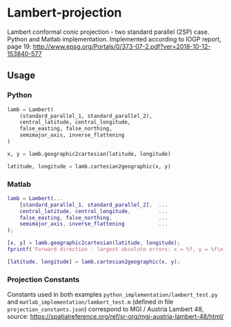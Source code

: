 # Lambert-projection
Lambert conformal conic projection - two standard parallel (2SP) case. Python and Matlab implementation. Implemented according to IOGP report, page 19: http://www.epsg.org/Portals/0/373-07-2.pdf?ver=2018-10-12-153840-577

## Usage
### Python
```python
lamb = Lambert(
    (standard_parallel_1, standard_parallel_2),
    central_latitude, central_longitude,
    false_easting, false_northing,
    semimajor_axis, inverse_flattening
)

x, y = lamb.geographic2cartesian(latitude, longitude)

latitude, longitude = lamb.cartesian2geographic(x, y)
```
### Matlab
```matlab
lamb = Lambert(...
    [standard_parallel_1, standard_parallel_2],  ...
    central_latitude, central_longitude,         ...
    false_easting, false_northing,               ...
    semimajor_axis, inverse_flattening           ...
);

[x, y] = lamb.geographic2cartesian(latitude, longitude);
fprintf('Forward direction - largest absolute errors: x = %f, y = %f\n', max(abs(x_test-x_true)), max(abs(y_test-y_true)));

[latitude, longitude] = lamb.cartesian2geographic(x, y);
```

### Projection Constants
Constants used in both examples ```python_implementation/lambert_test.py``` and ```matlab_implementation/lambert_test.m``` (defined in file ```projection_constants.json```) correspond to MGI / Austria Lambert 48, source: https://spatialreference.org/ref/sr-org/mgi-austria-lambert-48/html/
